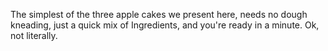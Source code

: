 The simplest of the three apple cakes we present here, needs no dough kneading, just a quick mix of Ingredients, and you're ready in a minute. Ok, not literally.